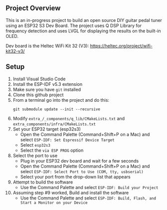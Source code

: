 ## Project Overview
This is an in-progress project to build an open source DIY guitar pedal tuner using an ESP32 S3 Dev Board. The project uses Q DSP Library for frequency detection and uses LVGL for displaying the results on the built-in OLED.

Dev board is the Heltec WiFi Kit 32 (V3): https://heltec.org/project/wifi-kit32-v3/

## Setup

1. Install Visual Studio Code
2. Install the ESP-IDF v5.3 extension
3. Make sure you have `git` installed
4. Clone this github project
5. From a terminal go into the project and do this:
    ```
    git submodule update --init --recursive
    ```
6. Modify `extra_/_components/q_lib/CMakeLists.txt` and `extra_components/infra/CMakeLists.txt`
7. Set your ESP32 target (esp32s3)
    - Open the Command Palette (Command+Shift+P on a Mac) and select `ESP-IDF: Set Espressif Device Target`
    - Select `esp32s3`
    - Select the `via ESP PROG` option
8. Select the port to use
    - Plug in your ESP32 dev board and wait for a few seconds
    - Open the Command Palette (Command+Shift+P on a Mac) and select `ESP-IDF: Select Port to Use (COM, tty, usbserial)`
    - Select your port from the drop-down list that appears
9. Attempt to build the software
    - Use the Command Palette and select `ESP-IDF: Build your Project`
10. Assuming step #9 worked, Build and install the software
    - Use the Command Palette and select `ESP-IDF: Build, Flash, and Start a Monitor on your Device`